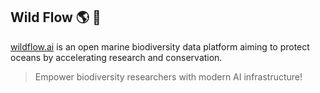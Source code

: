 ## Wild Flow 🌎 🐳

[wildflow.ai](https://wildflow.ai) is an open marine biodiversity data platform aiming to protect oceans by accelerating research and conservation.

> Empower biodiversity researchers with modern AI infrastructure!
